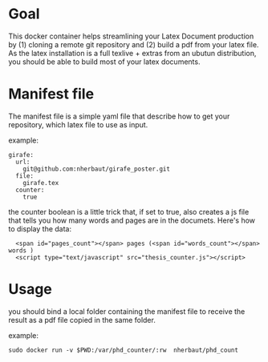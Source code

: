 # Goal

This docker container helps streamlining your Latex Document production by (1) cloning a remote git repository and (2) build a pdf from your latex file. As the latex installation is a full texlive + extras from an ubutun distribution, you should be able to build most of your latex documents.

# Manifest file

The manifest file is a simple yaml file that describe how to get your repository, which latex file to use as input.

example:

```
girafe:
  url:
    git@github.com:nherbaut/girafe_poster.git
  file:
    girafe.tex
  counter: 
    true
```

the counter boolean is a little trick that, if set to true, also creates a js file that tells you how many words and pages are in the documets. Here's how to display the data:
```
  <span id="pages_count"></span> pages (<span id="words_count"></span> words )
  <script type="text/javascript" src="thesis_counter.js"></script>

```

# Usage

you should bind a local folder containing the manifest file to receive the result as a pdf file copied in the same folder.

example:

```
sudo docker run -v $PWD:/var/phd_counter/:rw  nherbaut/phd_count
```


